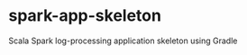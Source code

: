 spark-app-skeleton
==================

Scala Spark log-processing application skeleton using Gradle
